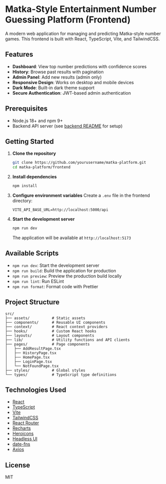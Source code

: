# Matka-Style Entertainment Number Guessing Platform (Frontend)

A modern web application for managing and predicting Matka-style number games. This frontend is built with React, TypeScript, Vite, and TailwindCSS.

## Features

- **Dashboard**: View top number predictions with confidence scores
- **History**: Browse past results with pagination
- **Admin Panel**: Add new results (admin only)
- **Responsive Design**: Works on desktop and mobile devices
- **Dark Mode**: Built-in dark theme support
- **Secure Authentication**: JWT-based admin authentication

## Prerequisites

- Node.js 18+ and npm 9+
- Backend API server (see [backend README](../backend/README.md) for setup)

## Getting Started

1. **Clone the repository**
   ```bash
   git clone https://github.com/yourusername/matka-platform.git
   cd matka-platform/frontend
   ```

2. **Install dependencies**
   ```bash
   npm install
   ```

3. **Configure environment variables**
   Create a `.env` file in the frontend directory:
   ```env
   VITE_API_BASE_URL=http://localhost:5000/api
   ```

4. **Start the development server**
   ```bash
   npm run dev
   ```
   The application will be available at `http://localhost:5173`

## Available Scripts

- `npm run dev`: Start the development server
- `npm run build`: Build the application for production
- `npm run preview`: Preview the production build locally
- `npm run lint`: Run ESLint
- `npm run format`: Format code with Prettier

## Project Structure

```
src/
├── assets/          # Static assets
├── components/      # Reusable UI components
├── context/         # React context providers
├── hooks/           # Custom React hooks
├── layouts/         # Layout components
├── lib/             # Utility functions and API clients
├── pages/           # Page components
│   ├── AddResultPage.tsx
│   ├── HistoryPage.tsx
│   ├── HomePage.tsx
│   ├── LoginPage.tsx
│   └── NotFoundPage.tsx
├── styles/          # Global styles
└── types/           # TypeScript type definitions
```

## Technologies Used

- [React](https://react.dev/)
- [TypeScript](https://www.typescriptlang.org/)
- [Vite](https://vitejs.dev/)
- [TailwindCSS](https://tailwindcss.com/)
- [React Router](https://reactrouter.com/)
- [Recharts](https://recharts.org/)
- [Heroicons](https://heroicons.com/)
- [Headless UI](https://headlessui.com/)
- [date-fns](https://date-fns.org/)
- [Axios](https://axios-http.com/)

## License

MIT
